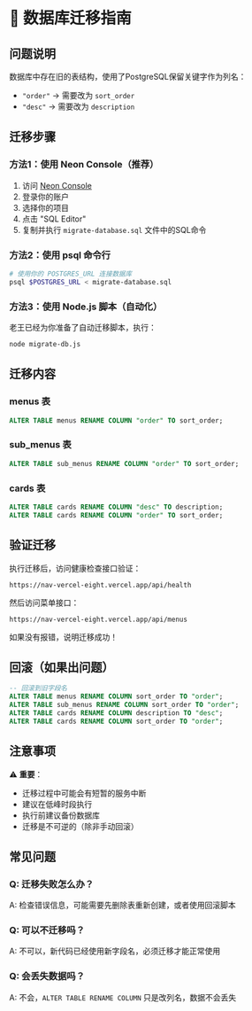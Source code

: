 # 🔧 数据库迁移指南

## 问题说明

数据库中存在旧的表结构，使用了PostgreSQL保留关键字作为列名：
- `"order"` → 需要改为 `sort_order`
- `"desc"` → 需要改为 `description`

## 迁移步骤

### 方法1：使用 Neon Console（推荐）

1. 访问 [Neon Console](https://console.neon.tech/)
2. 登录你的账户
3. 选择你的项目
4. 点击 "SQL Editor"
5. 复制并执行 `migrate-database.sql` 文件中的SQL命令

### 方法2：使用 psql 命令行

```bash
# 使用你的 POSTGRES_URL 连接数据库
psql $POSTGRES_URL < migrate-database.sql
```

### 方法3：使用 Node.js 脚本（自动化）

老王已经为你准备了自动迁移脚本，执行：

```bash
node migrate-db.js
```

## 迁移内容

### menus 表
```sql
ALTER TABLE menus RENAME COLUMN "order" TO sort_order;
```

### sub_menus 表
```sql
ALTER TABLE sub_menus RENAME COLUMN "order" TO sort_order;
```

### cards 表
```sql
ALTER TABLE cards RENAME COLUMN "desc" TO description;
ALTER TABLE cards RENAME COLUMN "order" TO sort_order;
```

## 验证迁移

执行迁移后，访问健康检查接口验证：
```
https://nav-vercel-eight.vercel.app/api/health
```

然后访问菜单接口：
```
https://nav-vercel-eight.vercel.app/api/menus
```

如果没有报错，说明迁移成功！

## 回滚（如果出问题）

```sql
-- 回滚到旧字段名
ALTER TABLE menus RENAME COLUMN sort_order TO "order";
ALTER TABLE sub_menus RENAME COLUMN sort_order TO "order";
ALTER TABLE cards RENAME COLUMN description TO "desc";
ALTER TABLE cards RENAME COLUMN sort_order TO "order";
```

## 注意事项

⚠️ **重要**：
- 迁移过程中可能会有短暂的服务中断
- 建议在低峰时段执行
- 执行前建议备份数据库
- 迁移是不可逆的（除非手动回滚）

## 常见问题

### Q: 迁移失败怎么办？
A: 检查错误信息，可能需要先删除表重新创建，或者使用回滚脚本

### Q: 可以不迁移吗？
A: 不可以，新代码已经使用新字段名，必须迁移才能正常使用

### Q: 会丢失数据吗？
A: 不会，`ALTER TABLE RENAME COLUMN` 只是改列名，数据不会丢失
